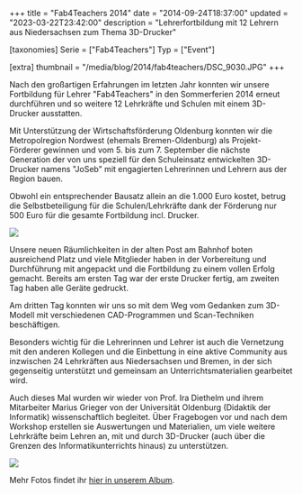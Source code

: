 +++
title = "Fab4Teachers 2014"
date = "2014-09-24T18:37:00"
updated = "2023-03-22T23:42:00"
description = "Lehrerfortbildung mit 12 Lehrern aus Niedersachsen zum Thema 3D-Drucker"

[taxonomies]
Serie = ["Fab4Teachers"]
Typ = ["Event"]

[extra]
thumbnail = "/media/blog/2014/fab4teachers/DSC_9030.JPG"
+++

Nach den großartigen Erfahrungen im letzten Jahr konnten wir unsere Fortbildung für Lehrer "Fab4Teachers" in den
Sommerferien 2014 erneut durchführen und so weitere 12 Lehrkräfte und Schulen mit einem 3D-Drucker ausstatten.

Mit Unterstützung der Wirtschaftsförderung Oldenburg konnten wir die Metropolregion Nordwest (ehemals Bremen-Oldenburg)
als Projekt-Förderer gewinnen und vom 5. bis zum 7. September die nächste Generation der von uns speziell für den
Schuleinsatz entwickelten 3D-Drucker namens "JoSeb" mit engagierten Lehrerinnen und Lehrern aus der Region bauen.

Obwohl ein entsprechender Bausatz allein an die 1.000 Euro kostet, betrug die Selbstbeteiligung für die
Schulen/Lehrkräfte dank der Förderung nur 500 Euro für die gesamte Fortbildung incl. Drucker.

![](../../../media/blog/2014/fab4teachers/DSC_9000.JPG)

Unsere neuen Räumlichkeiten in der alten Post am Bahnhof boten ausreichend Platz und viele Mitglieder haben in der
Vorbereitung und Durchführung mit angepackt und die Fortbildung zu einem vollen Erfolg gemacht. Bereits am ersten Tag
war der erste Drucker fertig, am zweiten Tag haben alle Geräte gedruckt.

Am dritten Tag konnten wir uns so mit dem Weg vom Gedanken zum 3D-Modell mit verschiedenen CAD-Programmen und
Scan-Techniken beschäftigen.

Besonders wichtig für die Lehrerinnen und Lehrer ist auch die Vernetzung mit den anderen Kollegen und die Einbettung in
eine aktive Community aus inzwischen 24 Lehrkräften aus Niedersachsen und Bremen, in der sich gegenseitig unterstützt
und gemeinsam an Unterrichtsmaterialien gearbeitet wird.

Auch dieses Mal wurden wir wieder von Prof. Ira Diethelm und ihrem Mitarbeiter Marius Grieger von der Universität
Oldenburg (Didaktik der Informatik) wissenschaftlich begleitet. Über Fragebogen vor und nach dem Workshop erstellen sie
Auswertungen und Materialien, um viele weitere Lehrkräfte beim Lehren an, mit und durch 3D-Drucker (auch über die
Grenzen des Informatikunterrichts hinaus) zu unterstützen.

![](../../../media/blog/2014/fab4teachers/DSC_9030.JPG)

Mehr Fotos findet ihr <a href="//www.kreativitaet-trifft-technik.de/album.html#/a/0/2014-09_Fab4Teachers">hier in
unserem Album</a>.

[//]: # (TODO: link to album)
